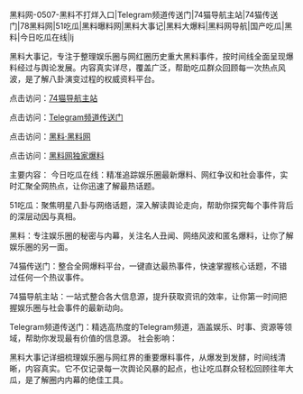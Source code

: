  #
黑料网-0507-黑料不打烊入口|Telegram频道传送门|74猫导航主站|74猫传送门|78黑料网|51吃瓜|黑料曝料网|黑料大事记|黑料大爆料|黑料网导航|国产吃瓜|黑料|今日吃瓜在线|lj

黑料大事记，专注于整理娱乐圈与网红圈历史重大黑料事件，按时间线全面呈现爆料经过与舆论发展。内容真实详尽，覆盖广泛，帮助吃瓜群众回顾每一次热点风波，是了解八卦演变过程的权威资料平台。


点击访问：<a href="https://74mao.com/">74猫导航主站</a>

点击访问：<a href="https://74mao.com/">Telegram频道传送门</a>

点击访问：<a href="https://gbs-3wd.pages.dev/">黑料·黑料网</a>

点击访问：<a href="https://ert-6he.pages.dev/">黑料网独家爆料</a>

主要内容：
 今日吃瓜在线：精准追踪娱乐圈最新爆料、网红争议和社会事件，实时汇聚全网热点，让你迅速了解最热话题。

51吃瓜：聚焦明星八卦与网络话题，深入解读舆论走向，帮助你探究每个事件背后的深层动因与真相。

黑料：专注娱乐圈的秘密与内幕，关注名人丑闻、网络风波和匿名爆料，让你了解娱乐圈的另一面。

74猫传送门：整合全网爆料平台，一键直达最热事件，快速掌握核心话题，不错过任何一个热议事件。

74猫导航主站：一站式整合各大信息源，提升获取资讯的效率，让你第一时间把握娱乐圈与社会事件的最新动向。

Telegram频道传送门：精选高热度的Telegram频道，涵盖娱乐、时事、资源等领域，帮助你发现最有价值的信息源。
社会影响：

黑料大事记详细梳理娱乐圈与网红界的重要爆料事件，从爆发到发酵，时间线清晰，内容真实。它不仅记录每一次舆论风暴的起点，也让吃瓜群众轻松回顾往年大瓜，是了解圈内内幕的绝佳工具。

<span style="display:none;">[Canonical link](https://github.com/fbhb345/35623 ）</span>
